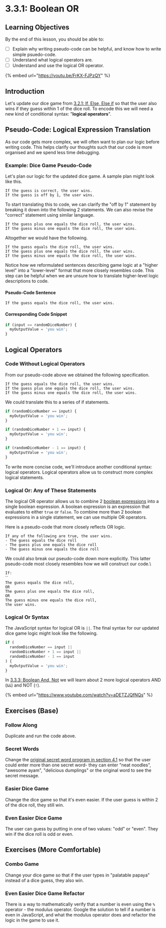 # 3.3.1: Boolean OR

## Learning Objectives

By the end of this lesson, you should be able to:

* [ ] Explain why writing pseudo-code can be helpful, and know how to write simple psuedo-code.
* [ ] Understand what logical operators are.
* [ ] Understand and use the logical OR operator.

{% embed url="https://youtu.be/FrKX-FJPzQY" %}

## Introduction

Let's update our dice game from [3.2.1: If, Else, Else if](../3.2-conditionals/3.2.1-if-else-else-if.md#dice-game-logic) so that the user also wins if they guess within 1 of the dice roll. To encode this we will need a new kind of conditional syntax: "**logical operators**".

## Pseudo-Code: Logical Expression Translation

As our code gets more complex, we will often want to plan our logic before writing code. This helps clarify our thoughts such that our code is more organised and we spend less time debugging.

### Example: Dice Game Pseudo-Code

Let's plan our logic for the updated dice game. A sample plan might look like this.

`If the guess is correct, the user wins.`\
`If the guess is off by 1, the user wins.`

To start translating this to code, we can clarify the "off by 1" statement by breaking it down into the following 2 statements. We can also revise the "correct" statement using similar language.

`If the guess plus one equals the dice roll, the user wins.`\
`If the guess minus one equals the dice roll, the user wins.`

Altogether we would have the following.

`If the guess equals the dice roll, the user wins.`\
`If the guess plus one equals the dice roll, the user wins.`\
`If the guess minus one equals the dice roll, the user wins.`

Notice how we reformulated sentences describing game logic at a "higher level" into a "lower-level" format that more closely resembles code. This step can be helpful when we are unsure how to translate higher-level logic descriptions to code.

#### Pseudo-Code Sentence

`If the guess equals the dice roll, the user wins.`

#### Corresponding Code Snippet

```javascript
if (input == randomDiceNumber) {
  myOutputValue = 'you win';
}
```

## Logical Operators

### Code Without Logical Operators

From our pseudo-code above we obtained the following specification.

`If the guess equals the dice roll, the user wins.` \
`If the guess plus one equals the dice roll, the user wins.`\
`If the guess minus one equals the dice roll, the user wins.`

We could translate this to a series of if statements.

```javascript
if (randomDiceNumber == input) {
  myOutputValue = 'you win';
}

if (randomDiceNumber + 1 == input) {
  myOutputValue = 'you win';
}

if (randomDiceNumber - 1 == input) {
  myOutputValue = 'you win';
}
```

To write more concise code, we'll introduce another conditional syntax: logical operators. Logical operators allow us to construct more complex logical statements.

### Logical Or: Any of These Statements

The logical OR operator allows us to combine 2 [boolean expressions](https://en.wikipedia.org/wiki/Boolean\_expression) into a single boolean expression. A boolean expression is an expression that evaluates to either `true` or `false`. To combine more than 2 boolean expressions in a single statement, we can use multiple OR operators.

Here is a pseudo-code that more closely reflects OR logic.

`If any of the following are true, the user wins.`\
`- The guess equals the dice roll`\
`- The guess plus one equals the dice roll`\
`- The guess minus one equals the dice roll`

We could also break our pseudo-code down more explicitly. This latter pseudo-code most closely resembles how we will construct our code.\


`If:`\
``\
`The guess equals the dice roll,`\
`OR`\
`The guess plus one equals the dice roll,`\
`OR`\
`The guess minus one equals the dice roll,`\
`the user wins.`

### Logical Or Syntax

The JavaScript syntax for logical OR is `||`. The final syntax for our updated dice game logic might look like the following.

```javascript
if (
  randomDiceNumber == input ||
  randomDiceNumber + 1 == input ||
  randomDiceNumber - 1 == input
) {
  myOutputValue = 'you win';
}
```

In [3.3.3: Boolean And, Not](3.3.3-boolean-and-not.md) we will learn about 2 more logical operators AND (`&&`) and NOT (`!`).

{% embed url="https://www.youtube.com/watch?v=aDETZJQfNQs" %}

## Exercises (Base)

### Follow Along

Duplicate and run the code above.

### **Secret Words**

Change the [original secret word program in section 4.1](https://basics.rocketacademy.co/6-conditional-logic/6.1-intro-to-logic#simple-conditional-example-secret-phrase) so that the user could enter more than one secret word- they can enter "neat noodles", "awesome ayam", "delicious dumplings" or the original word to see the secret message.

### **Easier Dice Game**

Change the dice game so that it's even easier. If the user guess is within 2 of the dice roll, they still win.

### **Even Easier Dice Game**

The user can guess by putting in one of two values: "odd" or "even". They win if the dice roll is odd or even.

## Exercises (More Comfortable)

### **Combo Game**

Change your dice game so that if the user types in "palatable papaya" instead of a dice guess, they also win.

### **Even Easier Dice Game Refactor**

There is a way to mathematically verify that a number is even using the `%` operator - the modulus operator. Google the solution to tell if a number is even in JavaScript, and what the modulus operator does and refactor the logic in the game to use it.
